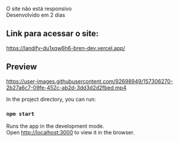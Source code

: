 O site não está responsivo <br/>
Desenvolvido em 2 dias

## Link para acessar o site: 

https://landify-du1xqw6h6-bren-dev.vercel.app/

## Preview



https://user-images.githubusercontent.com/92698949/157306270-2b27a6c7-09fe-452c-ab2d-3dd3d2d2fbed.mp4



In the project directory, you can run:

### `npm start`

Runs the app in the development mode.\
Open [http://localhost:3000](http://localhost:3000) to view it in the browser.


